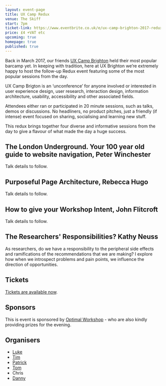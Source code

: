 ```yaml
---
layout: event-page
title: UX Camp Redux
venue: The Skiff
start: 7pm
ticket-link: https://www.eventbrite.co.uk/e/ux-camp-brighton-2017-redux-tickets-33938435775
price: £4 +VAT etc
upcoming: true
homepage: true
published: true
---
```


Back in March 2017, our friends [UX Camp Brighton](https://www.uxcampbrighton.org/) held their most popular barcamp yet. In keeping with tradition, here at UX Brighton we’re extremely happy to host the follow-up Redux event featuring some of the most popular sessions from the day.

UX Camp Brigton is an ‘unconference’ for anyone involved or interested in user experience design, user research, interaction design, information architecture, usability, accessibility and other associated fields.

Attendees either ran or participated in 20 minute sessions, such as talks, demos or discussions. No headliners, no product pitches, just a friendly (if intense) event focused on sharing, socialising and learning new stuff.

This redux brings together four diverse and informative sessions from the day to give a flavour of what made the day a huge success.

## The London Underground. Your 100 year old guide to website navigation, Peter Winchester

Talk details to follow.

## Purposeful Page Architecture, Rebecca Hugo

Talk details to follow.

## How to give your Workshop Intent, John Flitcroft

Talk details to follow.

## The Researchers' Responsibilities? Kathy Neuss

As researchers, do we have a responsibility to the peripheral side effects and ramifications of the recommendations that we are making? I explore how when we introspect problems and pain points, we influence the direction of opportunities.


## Tickets

<a href="https://www.eventbrite.co.uk/e/ux-camp-brighton-2017-redux-tickets-33938435775">Tickets are available now</a>.

## Sponsors

This is event is sponsored by <a href="https://www.optimalworkshop.com/">Optimal Workshop</a> - who are also kindly providing prizes for the evening.

## Organisers

- <a href="http://uxbrighton.org.uk/about/#luke">Luke</a>
- <a href="http://uxbrighton.org.uk/about/#tim">Tim</a>
- <a href="http://uxbrighton.org.uk/about/#patrick">Patrick</a>
- <a href="http://uxbrighton.org.uk/about/#tom">Tom</a>
- Chris
- <a href="http://uxbrighton.org.uk/about/#danny">Danny</a>
